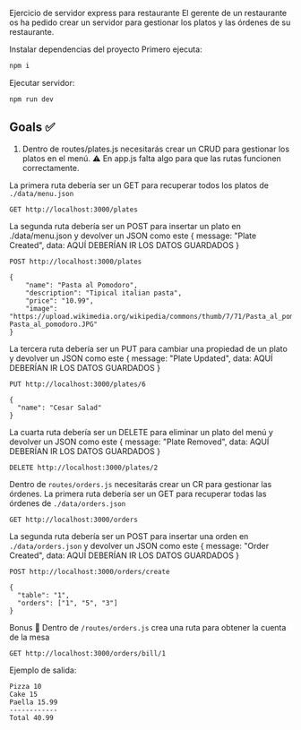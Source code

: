 Ejercicio de servidor express para restaurante
El gerente de un restaurante os ha pedido crear un servidor para gestionar los platos y las órdenes de su restaurante.

Instalar dependencias del proyecto
Primero ejecuta:

```sh
npm i
```

Ejecutar servidor:

```sh
npm run dev
```

## Goals ✅

1. Dentro de routes/plates.js necesitarás crear un CRUD para gestionar los platos en el menú.
⚠️ En app.js falta algo para que las rutas funcionen correctamente.

La primera ruta debería ser un GET para recuperar todos los platos de `./data/menu.json`

```
GET http://localhost:3000/plates
```

La segunda ruta debería ser un POST para insertar un plato en ./data/menu.json y devolver un JSON como este { message: "Plate Created", data: AQUÍ DEBERÍAN IR LOS DATOS GUARDADOS }

```
POST http://localhost:3000/plates
```

```
{
    "name": "Pasta al Pomodoro",
    "description": "Tipical italian pasta",
    "price": "10.99",
    "image": "https://upload.wikimedia.org/wikipedia/commons/thumb/7/71/Pasta_al_pomodoro.JPG/220px-Pasta_al_pomodoro.JPG"
}
```

La tercera ruta debería ser un PUT para cambiar una propiedad de un plato y devolver un JSON como este { message: "Plate Updated", data: AQUÍ DEBERÍAN IR LOS DATOS GUARDADOS }

```
PUT http://localhost:3000/plates/6
```

```
{
  "name": "Cesar Salad"
}
```

La cuarta ruta debería ser un DELETE para eliminar un plato del menú y devolver un JSON como este { message: "Plate Removed", data: AQUÍ DEBERÍAN IR LOS DATOS GUARDADOS }

```
DELETE http://localhost:3000/plates/2
```

Dentro de `routes/orders.js` necesitarás crear un CR para gestionar las órdenes.
La primera ruta debería ser un GET para recuperar todas las órdenes de `./data/orders.json`

```
GET http://localhost:3000/orders
```

La segunda ruta debería ser un POST para insertar una orden en `./data/orders.json` y devolver un JSON como este { message: "Order Created", data: AQUÍ DEBERÍAN IR LOS DATOS GUARDADOS }

```
POST http://localhost:3000/orders/create
```

```
{
  "table": "1",
  "orders": ["1", "5", "3"]
}
```

Bonus 🎁
Dentro de `/routes/orders.js` crea una ruta para obtener la cuenta de la mesa

```
GET http://localhost:3000/orders/bill/1
```

Ejemplo de salida:
```
Pizza 10 
Cake 15 
Paella 15.99
------------
Total 40.99
```
